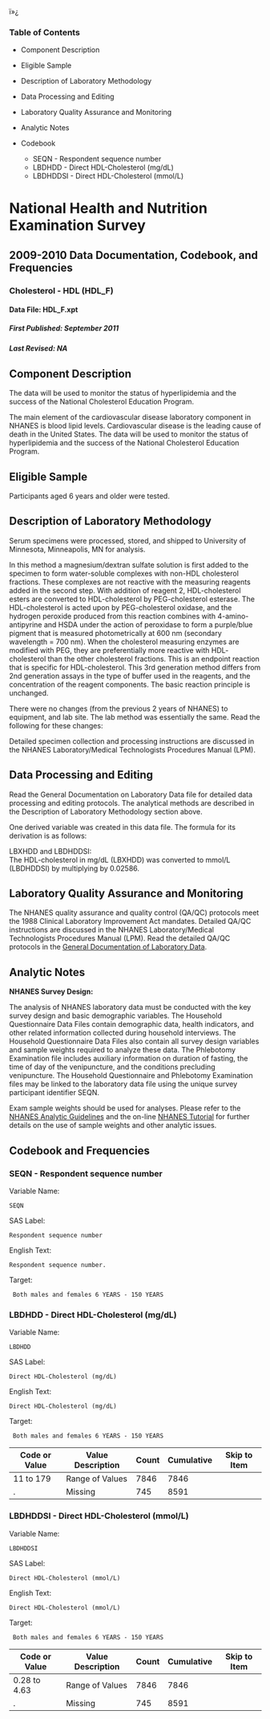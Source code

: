 ï»¿

### Table of Contents

  * Component Description
  * Eligible Sample
  * Description of Laboratory Methodology
  * Data Processing and Editing
  * Laboratory Quality Assurance and Monitoring
  * Analytic Notes
  * Codebook

    * SEQN - Respondent sequence number
    * LBDHDD - Direct HDL-Cholesterol (mg/dL)
    * LBDHDDSI - Direct HDL-Cholesterol (mmol/L)

# National Health and Nutrition Examination Survey

## 2009-2010 Data Documentation, Codebook, and Frequencies

### Cholesterol - HDL (HDL_F)

####  Data File: HDL_F.xpt

#####  First Published: September 2011

#####  Last Revised: NA

## Component Description

The data will be used to monitor the status of hyperlipidemia and the success
of the National Cholesterol Education Program.

The main element of the cardiovascular disease laboratory component in NHANES
is blood lipid levels. Cardiovascular disease is the leading cause of death in
the United States. The data will be used to monitor the status of
hyperlipidemia and the success of the National Cholesterol Education Program.

## Eligible Sample

Participants aged 6 years and older were tested.

## Description of Laboratory Methodology

Serum specimens were processed, stored, and shipped to University of
Minnesota, Minneapolis, MN for analysis.

In this method a magnesium/dextran sulfate solution is first added to the
specimen to form water-soluble complexes with non-HDL cholesterol fractions.
These complexes are not reactive with the measuring reagents added in the
second step. With addition of reagent 2, HDL-cholesterol esters are converted
to HDL-cholesterol by PEG-cholesterol esterase. The HDL-cholesterol is acted
upon by PEG-cholesterol oxidase, and the hydrogen peroxide produced from this
reaction combines with 4-amino-antipyrine and HSDA under the action of
peroxidase to form a purple/blue pigment that is measured photometrically at
600 nm (secondary wavelength = 700 nm). When the cholesterol measuring enzymes
are modified with PEG, they are preferentially more reactive with HDL-
cholesterol than the other cholesterol fractions. This is an endpoint reaction
that is specific for HDL-cholesterol. This 3rd generation method differs from
2nd generation assays in the type of buffer used in the reagents, and the
concentration of the reagent components. The basic reaction principle is
unchanged.

There were no changes (from the previous 2 years of NHANES) to equipment, and
lab site. The lab method was essentially the same. Read the following for
these changes:

Detailed specimen collection and processing instructions are discussed in the
NHANES Laboratory/Medical Technologists Procedures Manual (LPM).

## Data Processing and Editing

Read the General Documentation on Laboratory Data file for detailed data
processing and editing protocols. The analytical methods are described in the
Description of Laboratory Methodology section above.

One derived variable was created in this data file. The formula for its
derivation is as follows:

LBXHDD and LBDHDDSI:  
The HDL-cholesterol in mg/dL (LBXHDD) was converted to mmol/L (LBDHDDSI) by
multiplying by 0.02586.

## Laboratory Quality Assurance and Monitoring

The NHANES quality assurance and quality control (QA/QC) protocols meet the
1988 Clinical Laboratory Improvement Act mandates. Detailed QA/QC instructions
are discussed in the NHANES Laboratory/Medical Technologists Procedures Manual
(LPM). Read the detailed QA/QC protocols in the [General Documentation of
Laboratory
Data](https://wwwn.cdc.gov/nchs/nhanes/continuousnhanes/overviewlab.aspx?BeginYear=2007).

## Analytic Notes

**NHANES Survey Design:**

The analysis of NHANES laboratory data must be conducted with the key survey
design and basic demographic variables. The Household Questionnaire Data Files
contain demographic data, health indicators, and other related information
collected during household interviews. The Household Questionnaire Data Files
also contain all survey design variables and sample weights required to
analyze these data. The Phlebotomy Examination file includes auxiliary
information on duration of fasting, the time of day of the venipuncture, and
the conditions precluding venipuncture. The Household Questionnaire and
Phlebotomy Examination files may be linked to the laboratory data file using
the unique survey participant identifier SEQN.

Exam sample weights should be used for analyses. Please refer to the [NHANES
Analytic Guidelines](https://wwwn.cdc.gov/nchs/nhanes/analyticguidelines.aspx)
and the on-line [NHANES Tutorial](https://www.cdc.gov/nchs/tutorials/)  for
further details on the use of sample weights and other analytic issues.

## Codebook and Frequencies

### SEQN - Respondent sequence number

Variable Name:

    SEQN
SAS Label:

    Respondent sequence number
English Text:

    Respondent sequence number.
Target:

     Both males and females 6 YEARS - 150 YEARS

### LBDHDD - Direct HDL-Cholesterol (mg/dL)

Variable Name:

    LBDHDD
SAS Label:

    Direct HDL-Cholesterol (mg/dL)
English Text:

    Direct HDL-Cholesterol (mg/dL)
Target:

     Both males and females 6 YEARS - 150 YEARS
Code or Value | Value Description | Count | Cumulative | Skip to Item  
---|---|---|---|---  
11 to 179 | Range of Values | 7846 | 7846 |   
. | Missing | 745 | 8591 |   
  
### LBDHDDSI - Direct HDL-Cholesterol (mmol/L)

Variable Name:

    LBDHDDSI
SAS Label:

    Direct HDL-Cholesterol (mmol/L)
English Text:

    Direct HDL-Cholesterol (mmol/L)
Target:

     Both males and females 6 YEARS - 150 YEARS
Code or Value | Value Description | Count | Cumulative | Skip to Item  
---|---|---|---|---  
0.28 to 4.63 | Range of Values | 7846 | 7846 |   
. | Missing | 745 | 8591 | 

